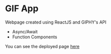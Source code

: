 
# GIF App

Webpage created using ReactJS and GIPHY's API

- Async/Await
- Function Components

You can see the deployed page [here](https://raulgaliciab.github.io/gifexpert-app/)
